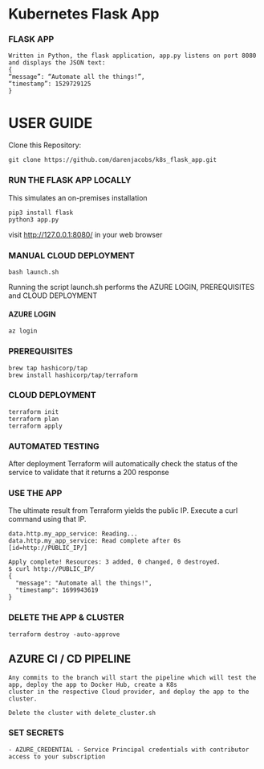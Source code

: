 # Kubernetes Flask App

### FLASK APP
```
Written in Python, the flask application, app.py listens on port 8080 and displays the JSON text:
{
“message”: “Automate all the things!”,
“timestamp”: 1529729125
}
```

# USER GUIDE

Clone this Repository:
```console
git clone https://github.com/darenjacobs/k8s_flask_app.git
```


### RUN THE FLASK APP LOCALLY
This simulates an on-premises installation
```console
pip3 install flask
python3 app.py
```
visit http://127.0.0.1:8080/ in your web browser


### MANUAL CLOUD DEPLOYMENT
```console
bash launch.sh
```

Running the script launch.sh performs the AZURE LOGIN, PREREQUISITES and CLOUD DEPLOYMENT

#### AZURE LOGIN
```console
az login
```

### PREREQUISITES
```console
brew tap hashicorp/tap
brew install hashicorp/tap/terraform
```

### CLOUD DEPLOYMENT

```console
terraform init
terraform plan
terraform apply
```

### AUTOMATED TESTING
After deployment Terraform will automatically check the status of the service to validate that it returns a 200 response



### USE THE APP
The ultimate result from Terraform yields the public IP. Execute a curl command using that IP.
```
data.http.my_app_service: Reading...
data.http.my_app_service: Read complete after 0s [id=http://PUBLIC_IP/]

Apply complete! Resources: 3 added, 0 changed, 0 destroyed.
$ curl http://PUBLIC_IP/
{
  "message": "Automate all the things!",
  "timestamp": 1699943619
}
```

### DELETE THE APP & CLUSTER
```console
terraform destroy -auto-approve
```

## AZURE CI / CD PIPELINE
```
Any commits to the branch will start the pipeline which will test the app, deploy the app to Docker Hub, create a K8s
cluster in the respective Cloud provider, and deploy the app to the cluster.

Delete the cluster with delete_cluster.sh
```
### SET SECRETS
```
- AZURE_CREDENTIAL - Service Principal credentials with contributor access to your subscription
```
